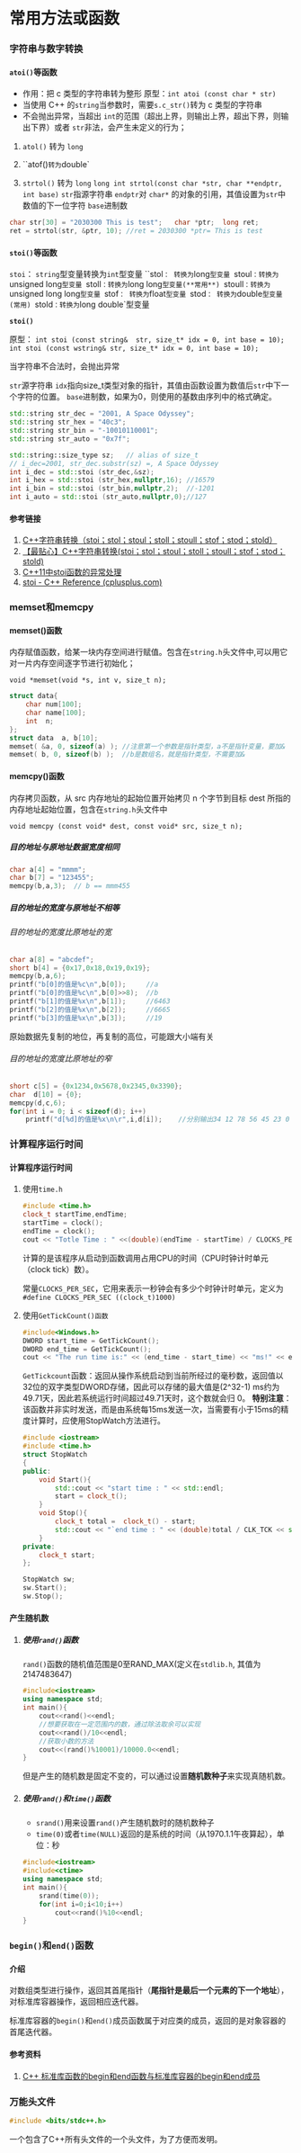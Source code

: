 # 常用方法或函数

### 字符串与数字转换

#### `atoi()`等函数

- 作用：把 c 类型的字符串转为整形
  原型：`int atoi (const char * str)` 
- 当使用 C++ 的`string`当参数时，需要`s.c_str()`转为 c 类型的字符串
- 不会抛出异常，当超出 `int`的范围（超出上界，则输出上界，超出下界，则输出下界）或者 `str`非法，会产生未定义的行为；

1. `atol()` 转为 `long`

2. ``atof()` 转为 `double`

3.  `strtol()` 转为 `long`
   `long int strtol(const char *str, char **endptr, int base)`
   `str`指源字符串 `endptr`对 `char*` 的对象的引用，其值设置为`str`中数值的下一位字符 `base`进制数

   ```c++
   char str[30] = "2030300 This is test";	char *ptr;	long ret;
   ret = strtol(str, &ptr, 10); //ret = 2030300 *ptr= This is test
   ```

#### `stoi()`等函数

`stoi`： `string`型变量转换为`int`型变量
``stol`： 转换为`long`型变量
`stoul`：转换为`unsigned long`型变量
`stoll`：转换为`long long`型变量(**常用**)
`stoull`：转换为`unsigned long long`型变量
`stof`： 转换为`float`型变量
`stod`： 转换为`double`型变量(常用)
`stold`：转换为`long double`型变量

**`stoi()`**

原型：
`int stoi (const string&  str, size_t* idx = 0, int base = 10);`
`int stoi (const wstring& str, size_t* idx = 0, int base = 10);`

当字符串不合法时，会抛出异常

`str`源字符串 `idx`指向size_t类型对象的指针，其值由函数设置为数值后`str`中下一个字符的位置。
`base`进制数，如果为0，则使用的基数由序列中的格式确定。

```C++
std::string str_dec = "2001, A Space Odyssey";
std::string str_hex = "40c3";
std::string str_bin = "-10010110001";
std::string str_auto = "0x7f";

std::string::size_type sz;   // alias of size_t
// i_dec=2001, str_dec.substr(sz) =, A Space Odyssey
int i_dec = std::stoi (str_dec,&sz);	
int i_hex = std::stoi (str_hex,nullptr,16);	//16579	
int i_bin = std::stoi (str_bin,nullptr,2);	//-1201
int i_auto = std::stoi (str_auto,nullptr,0);//127
```

#### 参考链接

1. [C++字符串转换（stoi；stol；stoul；stoll；stoull；stof；stod；stold）](https://blog.csdn.net/baidu_34884208/article/details/88342844?utm_medium=distribute.pc_relevant.none-task-blog-2~default~BlogCommendFromMachineLearnPai2~default-5.base&depth_1-utm_source=distribute.pc_relevant.none-task-blog-2~default~BlogCommendFromMachineLearnPai2~default-5.base)
2. [【最贴心】C++字符串转换(stoi；stol；stoul；stoll；stoull；stof；stod；stold)](https://zhanglong.blog.csdn.net/article/details/110290292)
3. [C++11中stoi函数的异常处理](https://blog.csdn.net/u014694994/article/details/79074566?utm_medium=distribute.pc_relevant.none-task-blog-2~default~BlogCommendFromMachineLearnPai2~default-10.base&depth_1-utm_source=distribute.pc_relevant.none-task-blog-2~default~BlogCommendFromMachineLearnPai2~default-10.base)
4. [stoi - C++ Reference (cplusplus.com)](http://www.cplusplus.com/reference/string/stoi/?kw=stoi)

### memset和memcpy

#### memset()函数

内存赋值函数，给某一块内存空间进行赋值。包含在`string.h`头文件中,可以用它对一片内存空间逐字节进行初始化；

`void *memset(void *s, int v, size_t n);  `

```c++
struct data{
    char num[100];
    char name[100];
    int  n;
};
struct data  a, b[10];
memset( &a, 0, sizeof(a) ); //注意第一个参数是指针类型，a不是指针变量，要加&
memset( b, 0, sizeof(b) );  //b是数组名，就是指针类型，不需要加&
```

#### memcpy()函数

内存拷贝函数，从 src 内存地址的起始位置开始拷贝 n 个字节到目标 dest 所指的内存地址起始位置，包含在`string.h`头文件中

`void memcpy (const void* dest, const void* src, size_t n);`

##### 目的地址与原地址数据宽度相同

```c++
char a[4] = "mmmm";
char b[7] = "123455";
memcpy(b,a,3);	// b == mmm455
```

##### 目的地址的宽度与原地址不相等

###### 目的地址的宽度比原地址的宽

```c++
char a[8] = "abcdef";
short b[4] = {0x17,0x18,0x19,0x19};
memcpy(b,a,6);
printf("b[0]的值是%c\n",b[0]); 	//a
printf("b[0]的值是%c\n",b[0]>>8);	//b
printf("b[1]的值是%x\n",b[1]);		//6463
printf("b[2]的值是%x\n",b[2]);		//6665
printf("b[3]的值是%x\n",b[3]);		//19
```

原始数据先复制的地位，再复制的高位，可能跟大小端有关

###### 目的地址的宽度比原地址的窄

```c++
short c[5] = {0x1234,0x5678,0x2345,0x3390};
char  d[10] = {0};
memcpy(d,c,6);
for(int i = 0; i < sizeof(d); i++)
    printf("d[%d]的值是%x\n\r",i,d[i]);	//分别输出34 12 78 56 45 23 0 0 0 0 
```



### 计算程序运行时间

#### 计算程序运行时间

1. 使用`time.h`

   ```c++
   #include <time.h>
   clock_t startTime,endTime;
   startTime = clock();
   endTime = clock();
   cout << "Totle Time : " <<(double)(endTime - startTime) / CLOCKS_PER_SEC << "s" << endl;
   ```

   计算的是该程序从启动到函数调用占用CPU的时间（CPU时钟计时单元（clock tick）数）。

   常量`CLOCKS_PER_SEC`，它用来表示一秒钟会有多少个时钟计时单元，定义为	`#define CLOCKS_PER_SEC ((clock_t)1000)`

2. 使用`GetTickCount()函数`

   ```c++
   #include<Windows.h>
   DWORD start_time = GetTickCount();
   DWORD end_time = GetTickCount();
   cout << "The run time is:" << (end_time - start_time) << "ms!" << endl;
   ```

   `GetTickcount`函数：返回从操作系统启动到当前所经过的毫秒数，返回值以32位的双字类型DWORD存储，因此可以存储的最大值是(2^32-1) ms约为49.71天，因此若系统运行时间超过49.71天时，这个数就会归 0。
   **特别注意**：该函数并非实时发送，而是由系统每15ms发送一次，当需要有小于15ms的精度计算时，应使用StopWatch方法进行。	

   ```c++
   #include <iostream>
   #include <time.h>
   struct StopWatch
   {
   public:
       void Start(){
           std::cout << "start time : " << std::endl;
           start = clock_t();
       }
       void Stop(){
           clock_t total =  clock_t() - start;
           std::cout << "`end time : " << (double)total / CLK_TCK << std::endl;
       }
   private:
       clock_t start;
   };
   
   StopWatch sw;
   sw.Start();
   sw.Stop();
   ```

#### 产生随机数

1. ##### 使用`rand()`函数

   `rand()`函数的随机值范围是0至RAND_MAX(定义在`stdlib.h`, 其值为2147483647)

   ```c++
   #include<iostream>
   using namespace std;
   int main(){
       cout<<rand()<<endl;
       //想要获取在一定范围内的数，通过除法取余可以实现
       cout<<rand()/10<<endl;
       //获取小数的方法
       cout<<(rand()%10001)/10000.0<<endl;
   }
   ```

   但是产生的随机数是固定不变的，可以通过设置**随机数种子**来实现真随机数。

2. ##### 使用`rand()`和`time()`函数

   - `srand()`用来设置`rand()`产生随机数时的随机数种子
   - `time(0)`或者`time(NULL)`返回的是系统的时间（从1970.1.1午夜算起），单位：秒

   ```C++
   #include<iostream>
   #include<ctime>
   using namespace std;
   int main(){
       srand(time(0)); 
       for(int i=0;i<10;i++)
           cout<<rand()%10<<endl;
   }
   
   ```

   

### `begin()`和`end()`函数

#### 介绍

对数组类型进行操作，返回其首尾指针（**尾指针是最后一个元素的下一个地址**），对标准库容器操作，返回相应迭代器。

标准库容器的`begin()`和`end()`成员函数属于对应类的成员，返回的是对象容器的首尾迭代器。

#### 参考资料

1. [C++ 标准库函数的begin和end函数与标准库容器的begin和end成员](https://blog.csdn.net/misayaaaaa/article/details/65635042)

### 万能头文件

```c++
#include <bits/stdc++.h>
```

一个包含了C++所有头文件的一个头文件，为了方便而发明。
